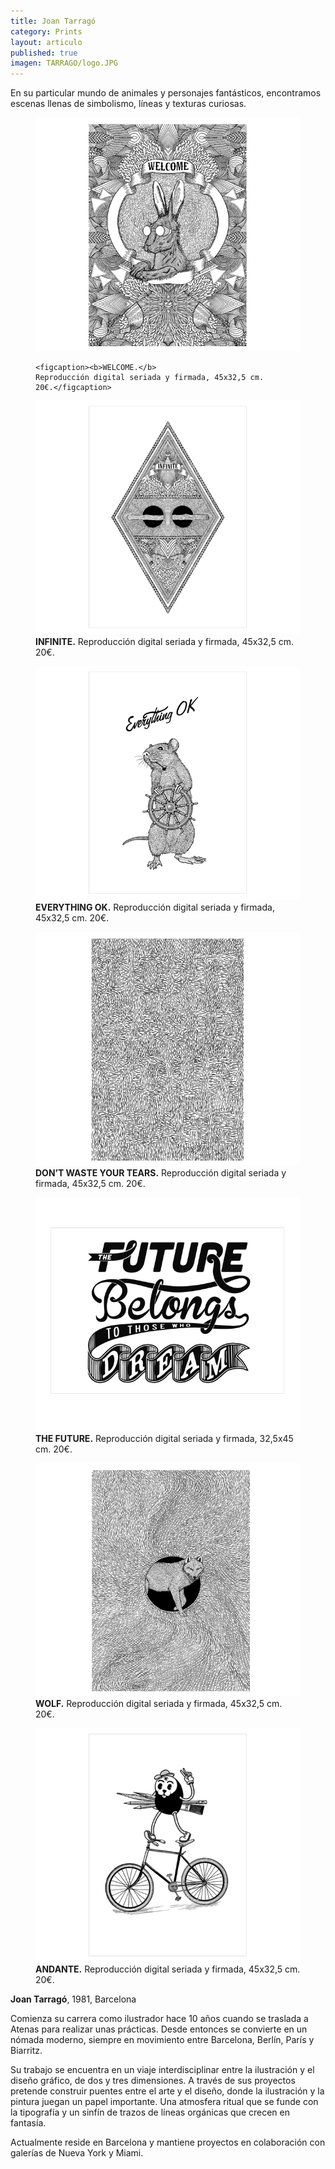 ```yaml
---
title: Joan Tarragó
category: Prints
layout: articulo
published: true
imagen: TARRAGO/logo.JPG
---
```

En su particular mundo de animales y personajes fantásticos, encontramos escenas llenas de simbolismo, líneas y texturas curiosas.

<figure>
	<a href="/images/TARRAGO/welcome.jpg"><img src="/images/TARRAGO/welcome.jpg" alt="Print Joan Tarragó"></a>

	<figcaption><b>WELCOME.</b> 
	Reproducción digital seriada y firmada, 45x32,5 cm. 
	20€.</figcaption>
</figure>

<div class="figure-group">
<figure>
	<a href="/images/TARRAGO/infinite.jpg"><img src="/images/TARRAGO/infinite.jpg" alt="Print Joan Tarragó"></a>
	<figcaption><b>INFINITE.</b>
	  	Reproducción digital seriada y firmada, 45x32,5 cm. 20€.</figcaption>
</figure>

<figure>
	<a href="/images/TARRAGO/everything ok.jpg"><img src="/images/TARRAGO/everything ok.jpg" alt="Print Joan Tarragó"></a>
	<figcaption><b>EVERYTHING OK.</b>
	  Reproducción digital seriada y firmada, 45x32,5 cm. 20€.</figcaption>
</figure>

<figure>
	<a href="/images/TARRAGO/DONT-WASTE-YOUR-TEARS.jpg"><img src="/images/TARRAGO/DONT-WASTE-YOUR-TEARS.jpg" alt="Print Joan Tarragó"></a>
	<figcaption><b>DON’T  WASTE YOUR TEARS.</b>
	  Reproducción digital seriada y firmada, 45x32,5 cm. 20€.</figcaption>
</figure>

<figure>
	<a href="/images/TARRAGO/THE-FUTURE.jpg"><img src="/images/TARRAGO/THE-FUTURE.jpg" alt="Print Joan Tarragó"></a>
	<figcaption><b>THE FUTURE.</b>
	  Reproducción digital seriada y firmada, 32,5x45 cm. 20€.</figcaption>
</figure>

<figure>
	<a href="/images/TARRAGO/wolf.jpg"><img src="/images/TARRAGO/wolf.jpg" alt="Print Joan Tarragó"></a>
	<figcaption><b>WOLF.</b>
	    Reproducción digital seriada y firmada, 45x32,5 cm. 20€.</figcaption>
</figure>

<figure>
	<a href="/images/TARRAGO/ANDANTE.jpg"><img src="/images/TARRAGO/ANDANTE.jpg" alt="Print Joan Tarragó"></a>
	<figcaption><b>ANDANTE.</b>
	    Reproducción digital seriada y firmada, 45x32,5 cm. 20€.</figcaption>
</figure>
</div>

**Joan Tarragó**, 1981, Barcelona

Comienza su carrera como ilustrador hace 10 años cuando se traslada a Atenas para realizar unas prácticas. Desde entonces se convierte en un nómada moderno, siempre en movimiento entre Barcelona, Berlín, París y Biarritz.

Su trabajo se encuentra en un viaje interdisciplinar entre la ilustración y el diseño gráfico, de dos y tres dimensiones. A través de sus proyectos pretende construir puentes entre el arte y el diseño, donde la ilustración y la pintura juegan un papel importante. Una atmosfera ritual que se funde con la tipografía y un sinfín de trazos de líneas orgánicas que crecen en fantasía. 

Actualmente reside en Barcelona y mantiene proyectos en colaboración con galerías de Nueva York y Miami.
